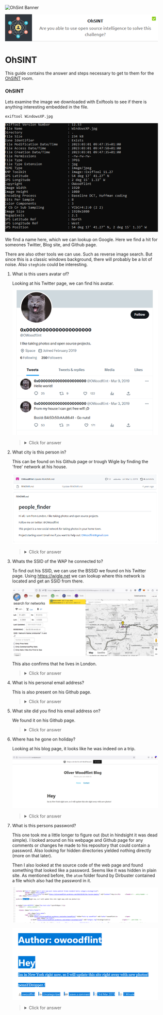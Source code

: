 ![OhSint Banner](https://i.imgur.com/P1nJjnp.png)

<p align="center">
   <img src="https://github.com/Kevinovitz/TryHackMe_Writeups/blob/main/ohsint/OhSINT_Cover.png" alt="OhSINT Logo">
</p>

# OhSINT

This guide contains the answer and steps necessary to get to them for the [OhSINT](https://tryhackme.com/room/ohsint) room.

### OhSINT

Lets examine the image we downloaded with Exiftools to see if there is anything interesting embedded in the file.

```cmd
exiftool WindowsXP.jpg
```

![Exiftool](https://github.com/Kevinovitz/TryHackMe_Writeups/blob/main/ohsint/Exiftool_Results.png)

We find a name here, which we can lookup on Google. Here we find a hit for someones Twitter, Blog site, and Github page.

There are also other tools we can use. Such as reverse image search. But since this is a classic windows background, there will probably be a lot of noise. Also `steghide` could be interesting.

1. What is this users avatar of?

   Looking at his Twitter page, we can find his avatar.
   
   ![Twitter Picture](https://github.com/Kevinovitz/TryHackMe_Writeups/blob/main/ohsint/Twitter_Page.png)

   ><details><summary>Click for answer</summary>cat</details>

2. What city is this person in?

   This can be found on his Github page or trough Wigle by finding the 'free' network at his house.
   
   ![Github](https://github.com/Kevinovitz/TryHackMe_Writeups/blob/main/ohsint/Github_Rep.png)

   ><details><summary>Click for answer</summary>London</details>

3. Whats the SSID of the WAP he connected to?

   To find out his SSID, we can use the BSSID we found on his Twitter page. Using https://wigle.net we can lookup where this network is located and get an SSID from there.
   
   ![Wigle Search](https://github.com/Kevinovitz/TryHackMe_Writeups/blob/main/ohsint/Wiggle_Search_BSSID.png)
   
   This also confirms that he lives in London.

   ><details><summary>Click for answer</summary>UnileverWiFi</details>

4. What is his personal email address?

   This is also present on his Github page.

   ><details><summary>Click for answer</summary>OWoodflint@gmail.com</details>

5. What site did you find his email address on?

   We found it on his Github page.

   ><details><summary>Click for answer</summary>Github</details>

6. Where has he gone on holiday?

   Looking at his blog page, it looks like he was indeed on a trip.
   
   ![Blog Page](https://github.com/Kevinovitz/TryHackMe_Writeups/blob/main/ohsint/Blog_Web_Page.png)

   ><details><summary>Click for answer</summary>New York</details>

7. What is this persons password?

   This one took me a little longer to figure out (but in hindsight it was dead simple). I looked around on his webpage and Github page for any comments or changes he made to his repository that could contain a password. Also looking for hidden directories yielded nothing directly (more on that later).
   
   Then I also looked at the source code of the web page and found something that looked like a password. Seems like it was hidden in plain site. As mentioned before, the `atom` folder found by Dirbuster contained a file which also had the password in it.
   
   ![Blog Source](https://github.com/Kevinovitz/TryHackMe_Writeups/blob/main/ohsint/Blog_Source.png)
   
   ![Blog Password](https://github.com/Kevinovitz/TryHackMe_Writeups/blob/main/ohsint/Blog_Password.png)

   ><details><summary>Click for answer</summary>pennYDr0pper.!</details>
